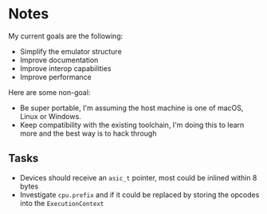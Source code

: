 # Notes

My current goals are the following:

- Simplify the emulator structure
- Improve documentation
- Improve interop capabilities
- Improve performance

Here are some non-goal:

- Be super portable, I'm assuming the host machine is one of macOS, Linux or Windows.
- Keep compatibility with the existing toolchain, I'm doing this to learn more and the best way is to hack through

## Tasks

- Devices should receive an `asic_t` pointer, most could be inlined within 8 bytes
- Investigate `cpu.prefix` and if it could be replaced by storing the opcodes into the `ExecutionContext` 
